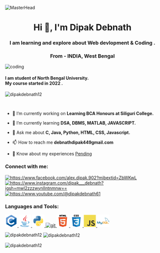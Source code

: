 ![MasterHead](https://user-images.githubusercontent.com/74038190/225813708-98b745f2-7d22-48cf-9150-083f1b00d6c9.gif)
<h1 align="center">Hi 👋, I'm Dipak Debnath</h1>
<h3 align="center">I am learning and explore about Web devlopment & Coding .</h3>
<h3 align="center">From - INDIA, West Bengal</h3>
<img alighn="right" alt="coding" width="400" src="https://encrypted-tbn0.gstatic.com/images?q=tbn:ANd9GcSRXCNPbRCeMO1xoSfGhZNiu5TSKMNpYk1ldajDhcc7LYHECR2i4pVpEGDHoKoLTOHn5fg&usqp=CAU">
<h4>I am student of North Bengal University.<br>My course  started in 2022 .</br></h4>

<p align="left"> <img src="https://komarev.com/ghpvc/?username=dipakdebnath12&label=Profile%20views&color=0e75b6&style=flat" alt="dipakdebnath12" /> </p>

<p align="left"> <a href="https://twitter.com/" target="blank"><img src="https://img.shields.io/twitter/follow/?logo=twitter&style=for-the-badge" alt="" /></a> </p>

- 🔭 I’m currently working on **Learning BCA Honours at Siliguri College.**

- 🌱 I’m currently learning **DSA, DBMS, MATLAB, JAVASCRIPT.**

- 💬 Ask me about **C, Java, Python, HTML, CSS, Javascript.**

- 📫 How to reach me **debnathdipak449gmail.com**

- 📄 Know about my experiences [Pending](Pending)


<h3 align="left">Connect with me:</h3>
<p align="left">
<a href="https://www.facebook.com/alex.dipak.902?mibextid=ZbWKwL" target="blank"><img align="center" src="https://raw.githubusercontent.com/rahuldkjain/github-profile-readme-generator/master/src/images/icons/Social/facebook.svg" alt="https://www.facebook.com/alex.dipak.902?mibextid=ZbWKwL" height="30" width="40" /></a>
<a href="https://instagram.com/https://www.instagram.com/dipak___debnath?igsh=mwl2zzzwynllntnmnw==" target="blank"><img align="center" src="https://raw.githubusercontent.com/rahuldkjain/github-profile-readme-generator/master/src/images/icons/Social/instagram.svg" alt="https://www.instagram.com/dipak___debnath?igsh=mwl2zzzwynllntnmnw==" height="30" width="40" /></a>
<a href="https://www.youtube.com/c/https://www.youtube.com/@dipakdebnath61" target="blank"><img align="center" src="https://raw.githubusercontent.com/rahuldkjain/github-profile-readme-generator/master/src/images/icons/Social/youtube.svg" alt="https://www.youtube.com/@dipakdebnath61" height="30" width="40" /></a>
</p>

<h3 align="left">Languages and Tools:</h3>
<p align="left"> <a href="https://www.cprogramming.com/" target="_blank" rel="noreferrer"> <img src="https://raw.githubusercontent.com/devicons/devicon/master/icons/c/c-original.svg" alt="c" width="40" height="40"/> </a> 
<a href="https://www.java.com" target="_blank" rel="noreferrer"> <img src="https://raw.githubusercontent.com/devicons/devicon/master/icons/java/java-original.svg" alt="java" width="40" height="40"/> </a>  <a href="https://www.python.org" target="_blank" rel="noreferrer"> <img src="https://raw.githubusercontent.com/devicons/devicon/master/icons/python/python-original.svg" alt="python" width="40" height="40"/> </a> <a href="https://git-scm.com/" target="_blank" rel="noreferrer"> <img src="https://www.vectorlogo.zone/logos/git-scm/git-scm-icon.svg" alt="git" width="40" height="40"/> </a> <a href="https://www.w3.org/html/" target="_blank" rel="noreferrer"> <img src="https://raw.githubusercontent.com/devicons/devicon/master/icons/html5/html5-original-wordmark.svg" alt="html5" width="40" height="40"/> </a> <a href="https://www.w3schools.com/css/" target="_blank" rel="noreferrer"> <img src="https://raw.githubusercontent.com/devicons/devicon/master/icons/css3/css3-original-wordmark.svg" alt="css3" width="40" height="40"/> </a> <a href="https://developer.mozilla.org/en-US/docs/Web/JavaScript" target="_blank" rel="noreferrer"> <img src="https://raw.githubusercontent.com/devicons/devicon/master/icons/javascript/javascript-original.svg" alt="javascript" width="40" height="40"/> </a> <a href="https://www.mysql.com/" target="_blank" rel="noreferrer"> <img src="https://raw.githubusercontent.com/devicons/devicon/master/icons/mysql/mysql-original-wordmark.svg" alt="mysql" width="40" height="40"/> </a> </p>

<p><img align="left" src="https://github-readme-stats.vercel.app/api/top-langs?username=dipakdebnath12&show_icons=true&locale=en&layout=compact" alt="dipakdebnath12" /></p>

<p>&nbsp;<img align="center" src="https://github-readme-stats.vercel.app/api?username=dipakdebnath12&show_icons=true&locale=en" alt="dipakdebnath12" /></p>

<p><img align="center" src="https://github-readme-streak-stats.herokuapp.com/?user=dipakdebnath12&" alt="dipakdebnath12" /></p>
